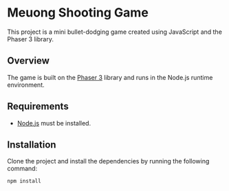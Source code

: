 # Meuong Shooting Game


This project is a mini bullet-dodging game created using JavaScript and the Phaser 3 library.

## Overview

The game is built on the [Phaser 3](https://phaser.io/phaser3) library and runs in the Node.js runtime environment.

## Requirements

- [Node.js](https://nodejs.org/) must be installed.

## Installation

Clone the project and install the dependencies by running the following command:

```bash
npm install
